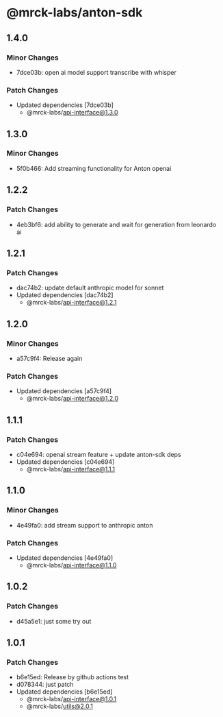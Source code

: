 # @mrck-labs/anton-sdk

## 1.4.0

### Minor Changes

- 7dce03b: open ai model support transcribe with whisper

### Patch Changes

- Updated dependencies [7dce03b]
  - @mrck-labs/api-interface@1.3.0

## 1.3.0

### Minor Changes

- 5f0b466: Add streaming functionality for Anton openai

## 1.2.2

### Patch Changes

- 4eb3bf6: add ability to generate and wait for generation from leonardo ai

## 1.2.1

### Patch Changes

- dac74b2: update default anthropic model for sonnet
- Updated dependencies [dac74b2]
  - @mrck-labs/api-interface@1.2.1

## 1.2.0

### Minor Changes

- a57c9f4: Release again

### Patch Changes

- Updated dependencies [a57c9f4]
  - @mrck-labs/api-interface@1.2.0

## 1.1.1

### Patch Changes

- c04e694: openai stream feature + update anton-sdk deps
- Updated dependencies [c04e694]
  - @mrck-labs/api-interface@1.1.1

## 1.1.0

### Minor Changes

- 4e49fa0: add stream support to anthropic anton

### Patch Changes

- Updated dependencies [4e49fa0]
  - @mrck-labs/api-interface@1.1.0

## 1.0.2

### Patch Changes

- d45a5e1: just some try out

## 1.0.1

### Patch Changes

- b6e15ed: Release by github actions test
- d078344: just patch
- Updated dependencies [b6e15ed]
  - @mrck-labs/api-interface@1.0.1
  - @mrck-labs/utils@2.0.1
